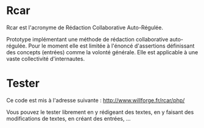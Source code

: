# Rcar

Rcar est l'acronyme de Rédaction Collaborative Auto-Régulée.

Prototype implémentant une méthode de rédaction collaborative auto-régulée.
Pour le moment elle est limitée à l'énoncé d'assertions définissant des concepts (entrées) comme la volonté générale.
Elle est applicable à une vaste collectivité d'internautes.

# Tester

Ce code est mis à l'adresse suivante : http://www.willforge.fr/rcar/php/

Vous pouvez le tester librement en y rédigeant des textes, en y faisant des modifications de textes, en créant des entrées, ...